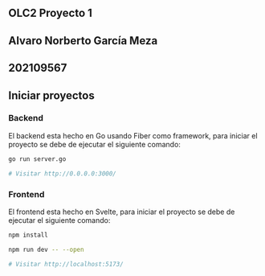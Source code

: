 ## OLC2 Proyecto 1

## Alvaro Norberto García Meza
## 202109567

## Iniciar proyectos

### Backend

El backend esta hecho en Go usando Fiber como framework, para iniciar el proyecto se debe de ejecutar el siguiente comando:

```bash
go run server.go

# Visitar http://0.0.0.0:3000/

```

### Frontend

El frontend esta hecho en Svelte, para iniciar el proyecto se debe de ejecutar el siguiente comando:

```bash
npm install

npm run dev -- --open

# Visitar http://localhost:5173/

```

